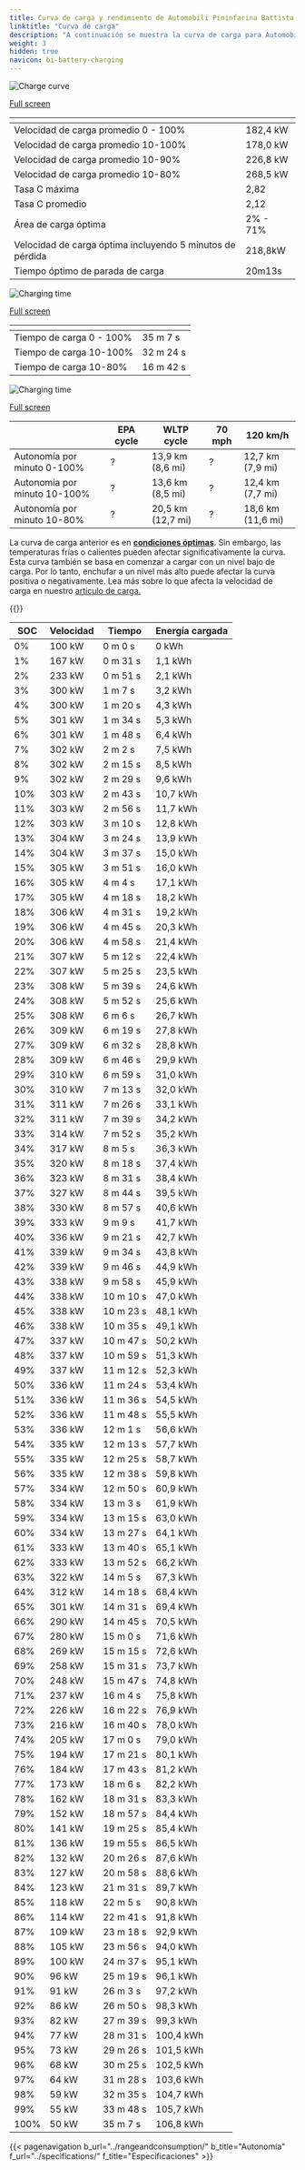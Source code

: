 ```yaml
---
title: Curva de carga y rendimiento de Automobili Pininfarina Battista
linktitle: "Curva de carga"
description: "A continuación se muestra la curva de carga para Automobili Pininfarina Battista, que ilustra la velocidad de carga en varios niveles de batería. Además, los gráficos de rango y tiempo proporcionan detalles completos sobre el rendimiento de carga."
weight: 3
hidden: true
navicon: bi-battery-charging
---
```

<!-- markdownlint-disable MD033 -->
<!-- markdownlint-disable MD010 -->
<img src="/images/nb-NO/models/automobili_pininfarina/battista/battista/chargingcurve.svg" alt="Charge curve" class="img-fluid">

[Full screen](/images/nb-NO/models/automobili_pininfarina/battista/battista/chargingcurve.svg)


<div class="table-responsive">
<table class="table table-striped border">
	<thead>
		<tr>
			<th>
			</th>
			<th>
			</th>
		</tr>
	</thead>
	<tbody>
		<tr>
			<td>
				Velocidad de carga promedio 0 - 100%
			</td>
			<td>
				182,4 kW
			</td>
		</tr>
		<tr>
			<td>
				Velocidad de carga promedio 10-100%
			</td>
			<td>
				178,0 kW
			</td>
		</tr>
		<tr>
			<td>
				Velocidad de carga promedio 10-90%
			</td>
			<td>
				226,8 kW
			</td>
		</tr>
		<tr>
			<td>
				Velocidad de carga promedio 10-80%
			</td>
			<td>
				268,5 kW
			</td>
		</tr>
		<tr>
			<td>
				Tasa C máxima
			</td>
			<td>
				2,82
			</td>
		</tr>
		<tr>
			<td>
				Tasa C promedio
			</td>
			<td>
				2,12
			</td>
		</tr>
		<tr>
			<td>
				Área de carga óptima
			</td>
			<td>
				2% - 71%
			</td>
		</tr>
		<tr>
			<td>
				Velocidad de carga óptima incluyendo 5 minutos de pérdida
			</td>
			<td>
				218,8kW
			</td>
		</tr>
		<tr>
			<td>
				Tiempo óptimo de parada de carga
			</td>
			<td>
				20m13s
			</td>
		</tr>
	</tbody>
</table>
</div>
<img src="/images/nb-NO/models/automobili_pininfarina/battista/battista/chargingtime.svg" alt="Charging time" class="img-fluid">

[Full screen](/images/nb-NO/models/automobili_pininfarina/battista/battista/chargingtime.svg)
<div class="table-responsive">
<table class="table table-striped border">
	<thead>
		<tr>
			<th>
			</th>
			<th>
			</th>
		</tr>
	</thead>
	<tbody>
		<tr>
			<td>
				Tiempo de carga 0 - 100%
			</td>
			<td>
				 35 m 7 s
			</td>
		</tr>
		<tr>
			<td>
				Tiempo de carga 10-100%
			</td>
			<td>
				 32 m 24 s
			</td>
		</tr>
		<tr>
			<td>
				Tiempo de carga 10-80%
			</td>
			<td>
				 16 m 42 s
			</td>
		</tr>
	</tbody>
</table>
</div>
<img src="/images/nb-NO/models/automobili_pininfarina/battista/battista/chargerangespeed.svg" alt="Charging time" class="img-fluid">

[Full screen](/images/nb-NO/models/automobili_pininfarina/battista/battista/chargerangespeed.svg)
<div class="table-responsive">
<table class="table table-striped border">
	<thead>
		<tr>
			<th>
			</th>
			<th>
				EPA cycle
			</th>
			<th>
				WLTP cycle
			</th>
			<th>
				70 mph
			</th>
			<th>
				120 km/h
			</th>
		</tr>
	</thead>
	<tbody>
		<tr>
			<td>
				Autonomía por minuto 0-100%
			</td>
			<td>
				?
			</td>
			<td>
				13,9 km (8,6 mi)
			</td>
			<td>
				?
			</td>
			<td>
				12,7 km (7,9 mi)
			</td>
		</tr>
		<tr>
			<td>
				Autonomía por minuto 10-100%
			</td>
			<td>
				?
			</td>
			<td>
				13,6 km (8,5 mi)
			</td>
			<td>
				?
			</td>
			<td>
				12,4 km (7,7 mi)
			</td>
		</tr>
		<tr>
			<td>
				Autonomía por minuto 10-80%
			</td>
			<td>
				?
			</td>
			<td>
				20,5 km (12,7 mi)
			</td>
			<td>
				?
			</td>
			<td>
				18,6 km (11,6 mi)
			</td>
		</tr>
	</tbody>
</table>
</div>


La curva de carga anterior es en **[condiciones óptimas](../../../../../technology/battery/charging/#temperature)**. Sin embargo, las temperaturas frías o calientes pueden afectar significativamente la curva. Esta curva también se basa en comenzar a cargar con un nivel bajo de carga. Por lo tanto, enchufar a un nivel más alto puede afectar la curva positiva o negativamente. Lea más sobre lo que afecta la velocidad de carga en nuestro [artículo de carga.](../../../../../technology/battery/charging/)


{{<evkxdisplayaddarticle />}}
<div class="table-responsive">
<table class="table table-striped border">
	<thead>
		<tr>
			<th>
				SOC
			</th>
			<th>
				Velocidad
			</th>
			<th>
				Tiempo
			</th>
			<th>
				Energía cargada
			</th>
		</tr>
	</thead>
	<tbody>
		<tr>
			<td>
				0%
			</td>
			<td>
				100 kW
			</td>
			<td>
				 0 m 0 s
			</td>
			<td>
				0 kWh
			</td>
		</tr>
		<tr>
			<td>
				1%
			</td>
			<td>
				167 kW
			</td>
			<td>
				 0 m 31 s
			</td>
			<td>
				1,1 kWh
			</td>
		</tr>
		<tr>
			<td>
				2%
			</td>
			<td>
				233 kW
			</td>
			<td>
				 0 m 51 s
			</td>
			<td>
				2,1 kWh
			</td>
		</tr>
		<tr>
			<td>
				3%
			</td>
			<td>
				300 kW
			</td>
			<td>
				 1 m 7 s
			</td>
			<td>
				3,2 kWh
			</td>
		</tr>
		<tr>
			<td>
				4%
			</td>
			<td>
				300 kW
			</td>
			<td>
				 1 m 20 s
			</td>
			<td>
				4,3 kWh
			</td>
		</tr>
		<tr>
			<td>
				5%
			</td>
			<td>
				301 kW
			</td>
			<td>
				 1 m 34 s
			</td>
			<td>
				5,3 kWh
			</td>
		</tr>
		<tr>
			<td>
				6%
			</td>
			<td>
				301 kW
			</td>
			<td>
				 1 m 48 s
			</td>
			<td>
				6,4 kWh
			</td>
		</tr>
		<tr>
			<td>
				7%
			</td>
			<td>
				302 kW
			</td>
			<td>
				 2 m 2 s
			</td>
			<td>
				7,5 kWh
			</td>
		</tr>
		<tr>
			<td>
				8%
			</td>
			<td>
				302 kW
			</td>
			<td>
				 2 m 15 s
			</td>
			<td>
				8,5 kWh
			</td>
		</tr>
		<tr>
			<td>
				9%
			</td>
			<td>
				302 kW
			</td>
			<td>
				 2 m 29 s
			</td>
			<td>
				9,6 kWh
			</td>
		</tr>
		<tr>
			<td>
				10%
			</td>
			<td>
				303 kW
			</td>
			<td>
				 2 m 43 s
			</td>
			<td>
				10,7 kWh
			</td>
		</tr>
		<tr>
			<td>
				11%
			</td>
			<td>
				303 kW
			</td>
			<td>
				 2 m 56 s
			</td>
			<td>
				11,7 kWh
			</td>
		</tr>
		<tr>
			<td>
				12%
			</td>
			<td>
				303 kW
			</td>
			<td>
				 3 m 10 s
			</td>
			<td>
				12,8 kWh
			</td>
		</tr>
		<tr>
			<td>
				13%
			</td>
			<td>
				304 kW
			</td>
			<td>
				 3 m 24 s
			</td>
			<td>
				13,9 kWh
			</td>
		</tr>
		<tr>
			<td>
				14%
			</td>
			<td>
				304 kW
			</td>
			<td>
				 3 m 37 s
			</td>
			<td>
				15,0 kWh
			</td>
		</tr>
		<tr>
			<td>
				15%
			</td>
			<td>
				305 kW
			</td>
			<td>
				 3 m 51 s
			</td>
			<td>
				16,0 kWh
			</td>
		</tr>
		<tr>
			<td>
				16%
			</td>
			<td>
				305 kW
			</td>
			<td>
				 4 m 4 s
			</td>
			<td>
				17,1 kWh
			</td>
		</tr>
		<tr>
			<td>
				17%
			</td>
			<td>
				305 kW
			</td>
			<td>
				 4 m 18 s
			</td>
			<td>
				18,2 kWh
			</td>
		</tr>
		<tr>
			<td>
				18%
			</td>
			<td>
				306 kW
			</td>
			<td>
				 4 m 31 s
			</td>
			<td>
				19,2 kWh
			</td>
		</tr>
		<tr>
			<td>
				19%
			</td>
			<td>
				306 kW
			</td>
			<td>
				 4 m 45 s
			</td>
			<td>
				20,3 kWh
			</td>
		</tr>
		<tr>
			<td>
				20%
			</td>
			<td>
				306 kW
			</td>
			<td>
				 4 m 58 s
			</td>
			<td>
				21,4 kWh
			</td>
		</tr>
		<tr>
			<td>
				21%
			</td>
			<td>
				307 kW
			</td>
			<td>
				 5 m 12 s
			</td>
			<td>
				22,4 kWh
			</td>
		</tr>
		<tr>
			<td>
				22%
			</td>
			<td>
				307 kW
			</td>
			<td>
				 5 m 25 s
			</td>
			<td>
				23,5 kWh
			</td>
		</tr>
		<tr>
			<td>
				23%
			</td>
			<td>
				308 kW
			</td>
			<td>
				 5 m 39 s
			</td>
			<td>
				24,6 kWh
			</td>
		</tr>
		<tr>
			<td>
				24%
			</td>
			<td>
				308 kW
			</td>
			<td>
				 5 m 52 s
			</td>
			<td>
				25,6 kWh
			</td>
		</tr>
		<tr>
			<td>
				25%
			</td>
			<td>
				308 kW
			</td>
			<td>
				 6 m 6 s
			</td>
			<td>
				26,7 kWh
			</td>
		</tr>
		<tr>
			<td>
				26%
			</td>
			<td>
				309 kW
			</td>
			<td>
				 6 m 19 s
			</td>
			<td>
				27,8 kWh
			</td>
		</tr>
		<tr>
			<td>
				27%
			</td>
			<td>
				309 kW
			</td>
			<td>
				 6 m 32 s
			</td>
			<td>
				28,8 kWh
			</td>
		</tr>
		<tr>
			<td>
				28%
			</td>
			<td>
				309 kW
			</td>
			<td>
				 6 m 46 s
			</td>
			<td>
				29,9 kWh
			</td>
		</tr>
		<tr>
			<td>
				29%
			</td>
			<td>
				310 kW
			</td>
			<td>
				 6 m 59 s
			</td>
			<td>
				31,0 kWh
			</td>
		</tr>
		<tr>
			<td>
				30%
			</td>
			<td>
				310 kW
			</td>
			<td>
				 7 m 13 s
			</td>
			<td>
				32,0 kWh
			</td>
		</tr>
		<tr>
			<td>
				31%
			</td>
			<td>
				311 kW
			</td>
			<td>
				 7 m 26 s
			</td>
			<td>
				33,1 kWh
			</td>
		</tr>
		<tr>
			<td>
				32%
			</td>
			<td>
				311 kW
			</td>
			<td>
				 7 m 39 s
			</td>
			<td>
				34,2 kWh
			</td>
		</tr>
		<tr>
			<td>
				33%
			</td>
			<td>
				314 kW
			</td>
			<td>
				 7 m 52 s
			</td>
			<td>
				35,2 kWh
			</td>
		</tr>
		<tr>
			<td>
				34%
			</td>
			<td>
				317 kW
			</td>
			<td>
				 8 m 5 s
			</td>
			<td>
				36,3 kWh
			</td>
		</tr>
		<tr>
			<td>
				35%
			</td>
			<td>
				320 kW
			</td>
			<td>
				 8 m 18 s
			</td>
			<td>
				37,4 kWh
			</td>
		</tr>
		<tr>
			<td>
				36%
			</td>
			<td>
				323 kW
			</td>
			<td>
				 8 m 31 s
			</td>
			<td>
				38,4 kWh
			</td>
		</tr>
		<tr>
			<td>
				37%
			</td>
			<td>
				327 kW
			</td>
			<td>
				 8 m 44 s
			</td>
			<td>
				39,5 kWh
			</td>
		</tr>
		<tr>
			<td>
				38%
			</td>
			<td>
				330 kW
			</td>
			<td>
				 8 m 57 s
			</td>
			<td>
				40,6 kWh
			</td>
		</tr>
		<tr>
			<td>
				39%
			</td>
			<td>
				333 kW
			</td>
			<td>
				 9 m 9 s
			</td>
			<td>
				41,7 kWh
			</td>
		</tr>
		<tr>
			<td>
				40%
			</td>
			<td>
				336 kW
			</td>
			<td>
				 9 m 21 s
			</td>
			<td>
				42,7 kWh
			</td>
		</tr>
		<tr>
			<td>
				41%
			</td>
			<td>
				339 kW
			</td>
			<td>
				 9 m 34 s
			</td>
			<td>
				43,8 kWh
			</td>
		</tr>
		<tr>
			<td>
				42%
			</td>
			<td>
				339 kW
			</td>
			<td>
				 9 m 46 s
			</td>
			<td>
				44,9 kWh
			</td>
		</tr>
		<tr>
			<td>
				43%
			</td>
			<td>
				338 kW
			</td>
			<td>
				 9 m 58 s
			</td>
			<td>
				45,9 kWh
			</td>
		</tr>
		<tr>
			<td>
				44%
			</td>
			<td>
				338 kW
			</td>
			<td>
				 10 m 10 s
			</td>
			<td>
				47,0 kWh
			</td>
		</tr>
		<tr>
			<td>
				45%
			</td>
			<td>
				338 kW
			</td>
			<td>
				 10 m 23 s
			</td>
			<td>
				48,1 kWh
			</td>
		</tr>
		<tr>
			<td>
				46%
			</td>
			<td>
				338 kW
			</td>
			<td>
				 10 m 35 s
			</td>
			<td>
				49,1 kWh
			</td>
		</tr>
		<tr>
			<td>
				47%
			</td>
			<td>
				337 kW
			</td>
			<td>
				 10 m 47 s
			</td>
			<td>
				50,2 kWh
			</td>
		</tr>
		<tr>
			<td>
				48%
			</td>
			<td>
				337 kW
			</td>
			<td>
				 10 m 59 s
			</td>
			<td>
				51,3 kWh
			</td>
		</tr>
		<tr>
			<td>
				49%
			</td>
			<td>
				337 kW
			</td>
			<td>
				 11 m 12 s
			</td>
			<td>
				52,3 kWh
			</td>
		</tr>
		<tr>
			<td>
				50%
			</td>
			<td>
				336 kW
			</td>
			<td>
				 11 m 24 s
			</td>
			<td>
				53,4 kWh
			</td>
		</tr>
		<tr>
			<td>
				51%
			</td>
			<td>
				336 kW
			</td>
			<td>
				 11 m 36 s
			</td>
			<td>
				54,5 kWh
			</td>
		</tr>
		<tr>
			<td>
				52%
			</td>
			<td>
				336 kW
			</td>
			<td>
				 11 m 48 s
			</td>
			<td>
				55,5 kWh
			</td>
		</tr>
		<tr>
			<td>
				53%
			</td>
			<td>
				336 kW
			</td>
			<td>
				 12 m 1 s
			</td>
			<td>
				56,6 kWh
			</td>
		</tr>
		<tr>
			<td>
				54%
			</td>
			<td>
				335 kW
			</td>
			<td>
				 12 m 13 s
			</td>
			<td>
				57,7 kWh
			</td>
		</tr>
		<tr>
			<td>
				55%
			</td>
			<td>
				335 kW
			</td>
			<td>
				 12 m 25 s
			</td>
			<td>
				58,7 kWh
			</td>
		</tr>
		<tr>
			<td>
				56%
			</td>
			<td>
				335 kW
			</td>
			<td>
				 12 m 38 s
			</td>
			<td>
				59,8 kWh
			</td>
		</tr>
		<tr>
			<td>
				57%
			</td>
			<td>
				334 kW
			</td>
			<td>
				 12 m 50 s
			</td>
			<td>
				60,9 kWh
			</td>
		</tr>
		<tr>
			<td>
				58%
			</td>
			<td>
				334 kW
			</td>
			<td>
				 13 m 3 s
			</td>
			<td>
				61,9 kWh
			</td>
		</tr>
		<tr>
			<td>
				59%
			</td>
			<td>
				334 kW
			</td>
			<td>
				 13 m 15 s
			</td>
			<td>
				63,0 kWh
			</td>
		</tr>
		<tr>
			<td>
				60%
			</td>
			<td>
				334 kW
			</td>
			<td>
				 13 m 27 s
			</td>
			<td>
				64,1 kWh
			</td>
		</tr>
		<tr>
			<td>
				61%
			</td>
			<td>
				333 kW
			</td>
			<td>
				 13 m 40 s
			</td>
			<td>
				65,1 kWh
			</td>
		</tr>
		<tr>
			<td>
				62%
			</td>
			<td>
				333 kW
			</td>
			<td>
				 13 m 52 s
			</td>
			<td>
				66,2 kWh
			</td>
		</tr>
		<tr>
			<td>
				63%
			</td>
			<td>
				322 kW
			</td>
			<td>
				 14 m 5 s
			</td>
			<td>
				67,3 kWh
			</td>
		</tr>
		<tr>
			<td>
				64%
			</td>
			<td>
				312 kW
			</td>
			<td>
				 14 m 18 s
			</td>
			<td>
				68,4 kWh
			</td>
		</tr>
		<tr>
			<td>
				65%
			</td>
			<td>
				301 kW
			</td>
			<td>
				 14 m 31 s
			</td>
			<td>
				69,4 kWh
			</td>
		</tr>
		<tr>
			<td>
				66%
			</td>
			<td>
				290 kW
			</td>
			<td>
				 14 m 45 s
			</td>
			<td>
				70,5 kWh
			</td>
		</tr>
		<tr>
			<td>
				67%
			</td>
			<td>
				280 kW
			</td>
			<td>
				 15 m 0 s
			</td>
			<td>
				71,6 kWh
			</td>
		</tr>
		<tr>
			<td>
				68%
			</td>
			<td>
				269 kW
			</td>
			<td>
				 15 m 15 s
			</td>
			<td>
				72,6 kWh
			</td>
		</tr>
		<tr>
			<td>
				69%
			</td>
			<td>
				258 kW
			</td>
			<td>
				 15 m 31 s
			</td>
			<td>
				73,7 kWh
			</td>
		</tr>
		<tr>
			<td>
				70%
			</td>
			<td>
				248 kW
			</td>
			<td>
				 15 m 47 s
			</td>
			<td>
				74,8 kWh
			</td>
		</tr>
		<tr>
			<td>
				71%
			</td>
			<td>
				237 kW
			</td>
			<td>
				 16 m 4 s
			</td>
			<td>
				75,8 kWh
			</td>
		</tr>
		<tr>
			<td>
				72%
			</td>
			<td>
				226 kW
			</td>
			<td>
				 16 m 22 s
			</td>
			<td>
				76,9 kWh
			</td>
		</tr>
		<tr>
			<td>
				73%
			</td>
			<td>
				216 kW
			</td>
			<td>
				 16 m 40 s
			</td>
			<td>
				78,0 kWh
			</td>
		</tr>
		<tr>
			<td>
				74%
			</td>
			<td>
				205 kW
			</td>
			<td>
				 17 m 0 s
			</td>
			<td>
				79,0 kWh
			</td>
		</tr>
		<tr>
			<td>
				75%
			</td>
			<td>
				194 kW
			</td>
			<td>
				 17 m 21 s
			</td>
			<td>
				80,1 kWh
			</td>
		</tr>
		<tr>
			<td>
				76%
			</td>
			<td>
				184 kW
			</td>
			<td>
				 17 m 43 s
			</td>
			<td>
				81,2 kWh
			</td>
		</tr>
		<tr>
			<td>
				77%
			</td>
			<td>
				173 kW
			</td>
			<td>
				 18 m 6 s
			</td>
			<td>
				82,2 kWh
			</td>
		</tr>
		<tr>
			<td>
				78%
			</td>
			<td>
				162 kW
			</td>
			<td>
				 18 m 31 s
			</td>
			<td>
				83,3 kWh
			</td>
		</tr>
		<tr>
			<td>
				79%
			</td>
			<td>
				152 kW
			</td>
			<td>
				 18 m 57 s
			</td>
			<td>
				84,4 kWh
			</td>
		</tr>
		<tr>
			<td>
				80%
			</td>
			<td>
				141 kW
			</td>
			<td>
				 19 m 25 s
			</td>
			<td>
				85,4 kWh
			</td>
		</tr>
		<tr>
			<td>
				81%
			</td>
			<td>
				136 kW
			</td>
			<td>
				 19 m 55 s
			</td>
			<td>
				86,5 kWh
			</td>
		</tr>
		<tr>
			<td>
				82%
			</td>
			<td>
				132 kW
			</td>
			<td>
				 20 m 26 s
			</td>
			<td>
				87,6 kWh
			</td>
		</tr>
		<tr>
			<td>
				83%
			</td>
			<td>
				127 kW
			</td>
			<td>
				 20 m 58 s
			</td>
			<td>
				88,6 kWh
			</td>
		</tr>
		<tr>
			<td>
				84%
			</td>
			<td>
				123 kW
			</td>
			<td>
				 21 m 31 s
			</td>
			<td>
				89,7 kWh
			</td>
		</tr>
		<tr>
			<td>
				85%
			</td>
			<td>
				118 kW
			</td>
			<td>
				 22 m 5 s
			</td>
			<td>
				90,8 kWh
			</td>
		</tr>
		<tr>
			<td>
				86%
			</td>
			<td>
				114 kW
			</td>
			<td>
				 22 m 41 s
			</td>
			<td>
				91,8 kWh
			</td>
		</tr>
		<tr>
			<td>
				87%
			</td>
			<td>
				109 kW
			</td>
			<td>
				 23 m 18 s
			</td>
			<td>
				92,9 kWh
			</td>
		</tr>
		<tr>
			<td>
				88%
			</td>
			<td>
				105 kW
			</td>
			<td>
				 23 m 56 s
			</td>
			<td>
				94,0 kWh
			</td>
		</tr>
		<tr>
			<td>
				89%
			</td>
			<td>
				100 kW
			</td>
			<td>
				 24 m 37 s
			</td>
			<td>
				95,1 kWh
			</td>
		</tr>
		<tr>
			<td>
				90%
			</td>
			<td>
				96 kW
			</td>
			<td>
				 25 m 19 s
			</td>
			<td>
				96,1 kWh
			</td>
		</tr>
		<tr>
			<td>
				91%
			</td>
			<td>
				91 kW
			</td>
			<td>
				 26 m 3 s
			</td>
			<td>
				97,2 kWh
			</td>
		</tr>
		<tr>
			<td>
				92%
			</td>
			<td>
				86 kW
			</td>
			<td>
				 26 m 50 s
			</td>
			<td>
				98,3 kWh
			</td>
		</tr>
		<tr>
			<td>
				93%
			</td>
			<td>
				82 kW
			</td>
			<td>
				 27 m 39 s
			</td>
			<td>
				99,3 kWh
			</td>
		</tr>
		<tr>
			<td>
				94%
			</td>
			<td>
				77 kW
			</td>
			<td>
				 28 m 31 s
			</td>
			<td>
				100,4 kWh
			</td>
		</tr>
		<tr>
			<td>
				95%
			</td>
			<td>
				73 kW
			</td>
			<td>
				 29 m 26 s
			</td>
			<td>
				101,5 kWh
			</td>
		</tr>
		<tr>
			<td>
				96%
			</td>
			<td>
				68 kW
			</td>
			<td>
				 30 m 25 s
			</td>
			<td>
				102,5 kWh
			</td>
		</tr>
		<tr>
			<td>
				97%
			</td>
			<td>
				64 kW
			</td>
			<td>
				 31 m 28 s
			</td>
			<td>
				103,6 kWh
			</td>
		</tr>
		<tr>
			<td>
				98%
			</td>
			<td>
				59 kW
			</td>
			<td>
				 32 m 35 s
			</td>
			<td>
				104,7 kWh
			</td>
		</tr>
		<tr>
			<td>
				99%
			</td>
			<td>
				55 kW
			</td>
			<td>
				 33 m 48 s
			</td>
			<td>
				105,7 kWh
			</td>
		</tr>
		<tr>
			<td>
				100%
			</td>
			<td>
				50 kW
			</td>
			<td>
				 35 m 7 s
			</td>
			<td>
				106,8 kWh
			</td>
		</tr>
	</tbody>
</table>
</div>


{{< pagenavigation b_url="../rangeandconsumption/" b_title="Autonomía" f_url="../specifications/" f_title="Especificaciones" >}}
